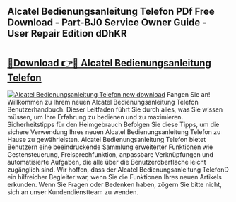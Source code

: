 ## Alcatel Bedienungsanleitung Telefon PDf Free Download - Part-BJ0 Service Owner Guide - User Repair Edition dDhKR

# <h2><a href="http://df5rwtf.blite.top/?on=Alcatel+Bedienungsanleitung+Telefon">🔗Download 👉🔴 Alcatel Bedienungsanleitung Telefon</a></h2>

[![Alcatel Bedienungsanleitung Telefon new download](https://i.imgur.com/lujVjoI.png)](http://df5rwtf.blite.top/?on=Alcatel+Bedienungsanleitung+Telefon)
Fangen Sie an! Willkommen zu Ihrem neuen Alcatel Bedienungsanleitung Telefon Benutzerhandbuch. Dieser Leitfaden führt Sie durch alles, was Sie wissen müssen, um Ihre Erfahrung zu bedienen und zu maximieren. Sicherheitstipps für den Heimgebrauch Befolgen Sie diese Tipps, um die sichere Verwendung Ihres neuen Alcatel Bedienungsanleitung Telefon zu Hause zu gewährleisten. Alcatel Bedienungsanleitung Telefon bietet Benutzern eine beeindruckende Sammlung erweiterter Funktionen wie Gestensteuerung, Freisprechfunktion, anpassbare Verknüpfungen und automatisierte Aufgaben, die alle über die Benutzeroberfläche leicht zugänglich sind. Wir hoffen, dass der Alcatel Bedienungsanleitung TelefonD ein hilfreicher Begleiter war, wenn Sie die Funktionen Ihres neuen Artikels erkunden. Wenn Sie Fragen oder Bedenken haben, zögern Sie bitte nicht, sich an unser Kundendienstteam zu wenden.
